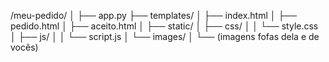 /meu-pedido/
│
├── app.py
├── templates/
│   ├── index.html
│   ├── pedido.html
│   ├── aceito.html
│
├── static/
│   ├── css/
│   │   └── style.css
│   ├── js/
│   │   └── script.js
│   └── images/
│       └── (imagens fofas dela e de vocês)

